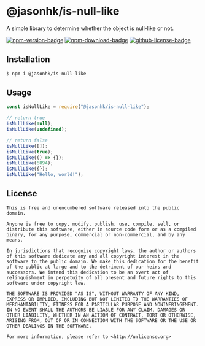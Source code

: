 @jasonhk/is-null-like
=====================

A simple library to determine whether the object is null-like or not.

[![npm-version-badge]][npm-package] [![npm-download-badge]][npm-package] [![github-license-badge]][github-license]

## Installation

```sh
$ npm i @jasonhk/is-null-like
```

## Usage

```javascript
const isNullLike = require("@jasonhk/is-null-like");

// return true
isNullLike(null);
isNullLike(undefined);

// return false
isNullLike([]);
isNullLike(true);
isNullLike(() => {});
isNullLike(6894);
isNullLike({});
isNullLike("Hello, world!");
```

## License

```
This is free and unencumbered software released into the public domain.

Anyone is free to copy, modify, publish, use, compile, sell, or
distribute this software, either in source code form or as a compiled
binary, for any purpose, commercial or non-commercial, and by any
means.

In jurisdictions that recognize copyright laws, the author or authors
of this software dedicate any and all copyright interest in the
software to the public domain. We make this dedication for the benefit
of the public at large and to the detriment of our heirs and
successors. We intend this dedication to be an overt act of
relinquishment in perpetuity of all present and future rights to this
software under copyright law.

THE SOFTWARE IS PROVIDED "AS IS", WITHOUT WARRANTY OF ANY KIND,
EXPRESS OR IMPLIED, INCLUDING BUT NOT LIMITED TO THE WARRANTIES OF
MERCHANTABILITY, FITNESS FOR A PARTICULAR PURPOSE AND NONINFRINGEMENT.
IN NO EVENT SHALL THE AUTHORS BE LIABLE FOR ANY CLAIM, DAMAGES OR
OTHER LIABILITY, WHETHER IN AN ACTION OF CONTRACT, TORT OR OTHERWISE,
ARISING FROM, OUT OF OR IN CONNECTION WITH THE SOFTWARE OR THE USE OR
OTHER DEALINGS IN THE SOFTWARE.

For more information, please refer to <http://unlicense.org>
```

[github-license]: https://github.com/JasonHK/node-is-null-like/blob/master/LICENSE
[github-license-badge]: https://img.shields.io/github/license/JasonHK/node-is-null-like?style=flat-square

[npm-package]: https://www.npmjs.com/package/@jasonhk/is-null-like
[npm-download-badge]: https://img.shields.io/npm/dt/@jasonhk/is-null-like?style=flat-square
[npm-version-badge]: https://img.shields.io/npm/v/@jasonhk/is-null-like?style=flat-square
